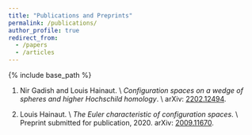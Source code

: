 ```yaml
---
title: "Publications and Preprints"
permalink: /publications/
author_profile: true
redirect_from:
  - /papers
  - /articles
---
```


{% include base_path %}

1. Nir Gadish and Louis Hainaut. \\
_Configuration spaces on a wedge of spheres and higher Hochschild homology_. \\
arXiv: [2202.12494](https://arxiv.org/abs/2202.12494).

1. Louis Hainaut. \\
_The Euler characteristic of configuration spaces_. \\
Preprint submitted for publication, 2020.
arXiv: [2009.11670](https://arxiv.org/abs/2009.11670).
